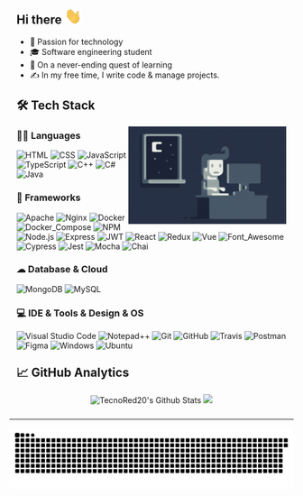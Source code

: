 <div style="width:95%;margin:auto;">
  <h2>Hi there <img src="./assets/wave.gif" width="30px"></h2>
  <ul>
  <li>🚀 Passion for technology</li>
  <li>🎓 Software engineering student</li>
  <li>🌱 On a never-ending quest of learning</li>
  <li>✍️  In my free time, I write code & manage projects.</li>
  </ul>  
  <h2 style="margin-top:25px;">🛠 Tech Stack</h2>
  <img alt="Night Coding" src="./assets/night-coding.gif" align="right" width="280px"/>

  ### 👩‍💻 Languages
  ![HTML](https://img.shields.io/badge/-HTML-333333?logo=HTML5)
  ![CSS](https://img.shields.io/badge/-CSS-333333?logo=CSS3&logoColor=1572B6)
  ![JavaScript](https://img.shields.io/badge/-JavaScript-333333?logo=javascript)
  ![TypeScript](https://img.shields.io/badge/-TypeScript-333333?logo=typescript)
  ![C++](https://img.shields.io/badge/-C++-333333?logo=cplusplus&logoColor=6092c7)
  ![C#](https://img.shields.io/badge/-C%23-333333?logo=csharp&logoColor=6092c7)
  ![Java](https://img.shields.io/badge/-Java-333333?logo=openjdk&logoColor=6f9cf3)
  <!-- ![Ruby](https://img.shields.io/badge/-Ruby-333333?logo=ruby&logoColor=FF0000) -->
  <!-- ![Python](https://img.shields.io/badge/-Python-333333?logo=python) -->

  ### 🚀 Frameworks
  ![Apache](https://img.shields.io/badge/-Apache-333333?logo=Apache&logoColor=f8272f)
  ![Nginx](https://img.shields.io/badge/-Nginx-333333?logo=nginx&logoColor=009639)
  ![Docker](https://img.shields.io/badge/-Docker-333333?logo=docker)
  ![Docker_Compose](https://img.shields.io/badge/-Docker%20Compose-333333?&logo=docker&logoColor=B4C3D2)
  ![NPM](https://img.shields.io/badge/-NPM-333333?logo=npm)
  ![Node.js](https://img.shields.io/badge/-Node.js-333333?logo=node.js)
  ![Express](https://img.shields.io/badge/-Express.js-333333?logo=express&logoColor=black)
  ![JWT](https://img.shields.io/badge/-JWT-333333?logo=JSON%20web%20tokens&logoColor=000000)
  ![React](https://img.shields.io/badge/-React-333333?logo=react)
  ![Redux](https://img.shields.io/badge/-Redux-333333?logo=redux)
  ![Vue](https://img.shields.io/badge/-Vue.js-333333?logo=vue.js)
  ![Font_Awesome](https://img.shields.io/badge/-Font_Awesome-333333?logo=fontawesome&logoColor=339AF0)
  ![Cypress](https://img.shields.io/badge/-Cypress-333333?logo=cypress&logoColor=23262e)
  ![Jest](https://img.shields.io/badge/Jest-333333?logo=jest&logoColor=C21325)
  ![Mocha](https://img.shields.io/badge/-Mocha-333333?logo=Mocha&logoColor=8D6748)
  ![Chai](https://img.shields.io/badge/Chai-333333?logo=chai&logoColor=f8272f)
  <!-- ![Gradle](https://img.shields.io/badge/gradle-333333?logo=gradle&logoColor=02303A) -->

  ### ☁ Database & Cloud
  ![MongoDB](https://img.shields.io/badge/-MongoDB-333333?logo=mongodb)
  ![MySQL](https://img.shields.io/badge/-Microsoft_SQL_Server-333333?logo=microsoft-sql-server&logoColor=blue)
  <!-- ![Heroku](https://img.shields.io/badge/-Heroku-333333?logo=heroku&logoColor=79589f) -->
  <!-- ![MariaDB](https://img.shields.io/badge/-MariaDB-333333?logo=mariadb&logoColor=ba7257) -->

  ### 💻 IDE & Tools & Design & OS
  ![Visual Studio Code](https://img.shields.io/badge/-VS%20Code-333333?logo=visual-studio-code&logoColor=007ACC)
  ![Notepad++](https://img.shields.io/badge/-Notepad++-333333.svg?logo=notepad%2B%2B&logoColor=90E59A)
  ![Git](https://img.shields.io/badge/-Git-333333?logo=git)
  ![GitHub](https://img.shields.io/badge/-GitHub-333333?logo=github)
  ![Travis](https://img.shields.io/badge/-TravisCI-333333?logo=travisci&logoColor=000)
  ![Postman](https://img.shields.io/badge/-Postman-333333?logo=postman)
  ![Figma](https://img.shields.io/badge/-Figma-333333?logo=figma)
  ![Windows](https://img.shields.io/badge/Windows-333333?style=flag&logo=windows&logoColor=0078D6)
  ![Ubuntu](https://img.shields.io/badge/Ubuntu-333333?logo=ubuntu&logoColor=E95420)
  <!-- ![Eclipse](https://img.shields.io/badge/-Eclipse-333333?logo=eclipse-ide&logoColor=2C2255) -->

  <h2 style="margin-top:25px;">&#x1f4c8 GitHub Analytics</h2>
  
  <div align="center">
  <img height="150px" src="https://github-readme-stats.vercel.app/api?username=TecnoRed20&show_icons=true&line_height=25&title_color=7A7ADB&icon_color=2234AE&text_color=D3D3D3&bg_color=0,000000,130F40" alt="TecnoRed20's Github Stats" />

  <img height="150px" src="https://github-readme-stats-eight-theta.vercel.app/api/top-langs/?username=TecnoRed20&layout=compact&title_color=7A7ADB&text_color=D3D3D3&bg_color=0,000000,130F40" />
  </div>
</div>
  
<hr style="margin-top:25px;">
<div align="center">
  <img src="./assets/contribution-grid-snake.svg" alt="snake">
</div>


<!--
https://dev.to/envoy_/150-badges-for-github-pnk
https://github.com/Ileriayo/markdown-badges
-->
